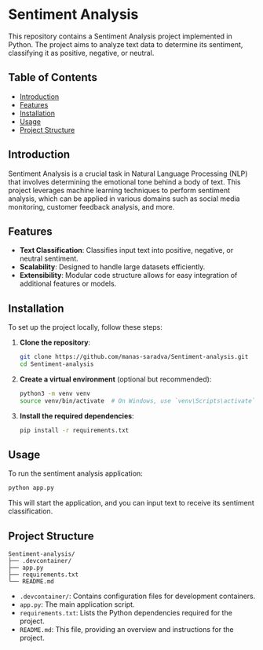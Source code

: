 # Sentiment Analysis

This repository contains a Sentiment Analysis project implemented in Python. The project aims to analyze text data to determine its sentiment, classifying it as positive, negative, or neutral.

## Table of Contents

- [Introduction](#introduction)
- [Features](#features)
- [Installation](#installation)
- [Usage](#usage)
- [Project Structure](#project-structure)

## Introduction

Sentiment Analysis is a crucial task in Natural Language Processing (NLP) that involves determining the emotional tone behind a body of text. This project leverages machine learning techniques to perform sentiment analysis, which can be applied in various domains such as social media monitoring, customer feedback analysis, and more.

## Features

- **Text Classification**: Classifies input text into positive, negative, or neutral sentiment.
- **Scalability**: Designed to handle large datasets efficiently.
- **Extensibility**: Modular code structure allows for easy integration of additional features or models.

## Installation

To set up the project locally, follow these steps:

1. **Clone the repository**:
   ```bash
   git clone https://github.com/manas-saradva/Sentiment-analysis.git
   cd Sentiment-analysis
   ```

2. **Create a virtual environment** (optional but recommended):
   ```bash
   python3 -m venv venv
   source venv/bin/activate  # On Windows, use `venv\Scripts\activate`
   ```

3. **Install the required dependencies**:
   ```bash
   pip install -r requirements.txt
   ```

## Usage

To run the sentiment analysis application:

```bash
python app.py
```

This will start the application, and you can input text to receive its sentiment classification.

## Project Structure

```
Sentiment-analysis/
├── .devcontainer/
├── app.py
├── requirements.txt
└── README.md
```

- `.devcontainer/`: Contains configuration files for development containers.
- `app.py`: The main application script.
- `requirements.txt`: Lists the Python dependencies required for the project.
- `README.md`: This file, providing an overview and instructions for the project.

